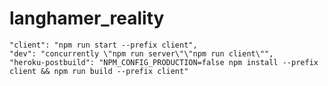# langhamer_reality

    "client": "npm run start --prefix client",
    "dev": "concurrently \"npm run server\"\"npm run client\"",
    "heroku-postbuild": "NPM_CONFIG_PRODUCTION=false npm install --prefix client && npm run build --prefix client"